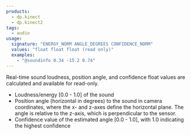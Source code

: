 ```yaml
---
products:
  - dp.kinect
  - dp.kinect2
tags:
  - audio
usage:
  signature: "ENERGY_NORM ANGLE_DEGREES CONFIDENCE_NORM"
  values: "float float float (read only)"
  examples:
    - "@soundinfo 0.34 -15.2 0.74"
---
```


Real-time sound loudness, position angle, and confidence float values
are calculated and available for read-only.

* Loudness/energy [0.0 - 1.0] of the sound
* Position angle (horizontal in degrees) to the sound in
  camera coordinates, where the x- and z-axes define the horizontal plane.
  The angle is relative to the z-axis, which is perpendicular to the sensor.
* Confidence value of the estimated angle [0.0 - 1.0], with 1.0 indicating
  the highest confidence
